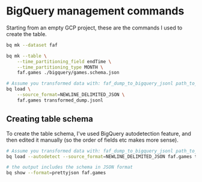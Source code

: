 # BigQuery management commands

Starting from an empty GCP project, these are the commands I used to create the table.

```bash
bq mk --dataset faf

bq mk --table \
    --time_partitioning_field endTime \
    --time_partitioning_type MONTH \
    faf.games ./bigquery/games.schema.json

# Assume you transformed data with: faf_dump_to_bigquery_jsonl path_to_raw_api_dump.json transformed_dump.jsonl
bq load \
    --source_format=NEWLINE_DELIMITED_JSON \
    faf.games transformed_dump.jsonl
```

## Creating table schema

To create the table schema, I've used BigQuery autodetection feature, and then edited it manually (so the order of fields etc makes more sense).

```bash
# Assume you transformed data with: faf_dump_to_bigquery_jsonl path_to_raw_api_dump.json transformed_dump.jsonl
bq load --autodetect --source_format=NEWLINE_DELIMITED_JSON faf.games transformed_dump.jsonl

# the output includes the schema in JSON format
bq show --format=prettyjson faf.games
```

